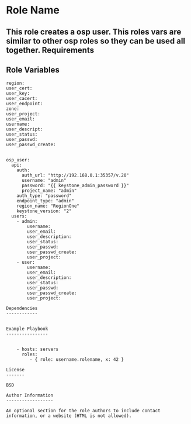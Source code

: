 Role Name
=========

This role creates a osp user. This roles vars are similar to other osp roles so they can be used all together.
Requirements
------------


Role Variables
--------------
```
region:
user_cert:
user_key:
user_cacert:
user_endpoint:
zone:
user_project:
user_email:
username:
user_descript:
user_status:
user_passwd:
user_passwd_create:
```
```

osp_user:
  api:
    auth:
      auth_url: "http://192.168.0.1:35357/v.20"
      username: "admin"
      password: "{{ keystone_admin_password }}"
      project_name: "admin"
    auth_type: "password"
    endpoint_type: "admin"
    region_name: "RegionOne"
    keystone_version: "2"
  users:
    - admin:
        username:
        user_email:
        user_description:
        user_status:
        user_passwd:
        user_passwd_create:
        user_project:
    - user:
        username:
        user_email:
        user_description:
        user_status:
        user_passwd:
        user_passwd_create:
        user_project:  

Dependencies
------------


Example Playbook
----------------


    - hosts: servers
      roles:
         - { role: username.rolename, x: 42 }

License
-------

BSD

Author Information
------------------

An optional section for the role authors to include contact information, or a website (HTML is not allowed).
